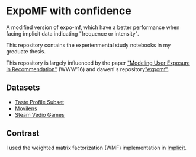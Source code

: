 # ExpoMF with confidence

A modified version of expo-mf, which have a better performance when facing implicit data indicating "frequence or intensity".

This repository contains the experienmental study notebooks in my greduate thesis.

This repository is largely influenced by the paper ["Modeling User Exposure in Recommendation"](http://arxiv.org/abs/1510.07025) (WWW'16) and dawenl's repository["expomf"](https://github.com/dawenl/expo-mf).

## Datasets
- [Taste Profile Subset](http://labrosa.ee.columbia.edu/millionsong/tasteprofile)
- [Movilens](https://grouplens.org/datasets/movielens/)
- [Steam Vedio Games](https://www.kaggle.com/tamber/steam-video-games)

## Contrast
I used the weighted matrix factorization (WMF) implementation in [Implicit](https://github.com/benfred/implicit). 
